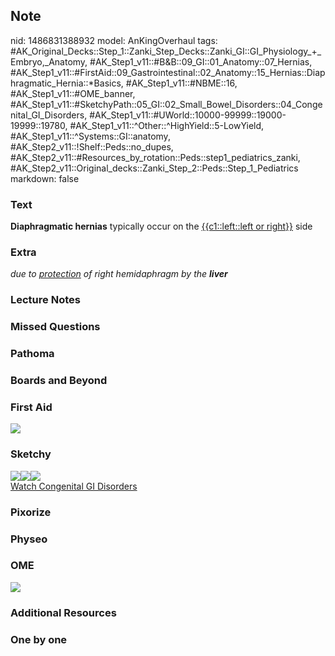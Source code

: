 ## Note
nid: 1486831388932
model: AnKingOverhaul
tags: #AK_Original_Decks::Step_1::Zanki_Step_Decks::Zanki_GI::GI_Physiology_+_Embryo,_Anatomy, #AK_Step1_v11::#B&B::09_GI::01_Anatomy::07_Hernias, #AK_Step1_v11::#FirstAid::09_Gastrointestinal::02_Anatomy::15_Hernias::Diaphragmatic_Hernia::*Basics, #AK_Step1_v11::#NBME::16, #AK_Step1_v11::#OME_banner, #AK_Step1_v11::#SketchyPath::05_GI::02_Small_Bowel_Disorders::04_Congenital_GI_Disorders, #AK_Step1_v11::#UWorld::10000-99999::19000-19999::19780, #AK_Step1_v11::^Other::^HighYield::5-LowYield, #AK_Step1_v11::^Systems::GI::anatomy, #AK_Step2_v11::!Shelf::Peds::no_dupes, #AK_Step2_v11::#Resources_by_rotation::Peds::step1_pediatrics_zanki, #AK_Step2_v11::Original_decks::Zanki_Step_2::Peds::Step_1_Pediatrics
markdown: false

### Text
<div>
  <b>Diaphragmatic hernias</b> typically occur on the
  <u>{{c1::left::left or right}}</u> side
</div>

### Extra
<i>due to</i> <u style="font-style: italic;">protection</u> <i>of
right hemidaphragm by the</i> <b style=
"font-style: italic;">liver</b>

### Lecture Notes


### Missed Questions


### Pathoma


### Boards and Beyond


### First Aid
<img src="tmplIBeFf.png">

### Sketchy
<div><img src=
"Screen%20Shot%202020-01-18%20at%2010.52.58%20AM.JPG"><img src=
"paste-502116036641144.jpg"><img src=
"Zoverall%20picture%20(43)_1566160514431.JPG"></div><a href=
"https://dashboard.sketchy.com/study/medical/courses/medical-pathophysiology/units/medical-pathophysiology-gi/videos/medical-pathophysiology-gi-small-bowel-disorders-congenital-gi-disorders?utm_source=anki&utm_medium=partnership&utm_campaign=february_update&utm_content=medical">Watch
Congenital GI Disorders</a>

### Pixorize


### Physeo


### OME
<div class="ome-widget">
  <a href="https://onlinemeded.org?ref=anki"><img src=
  "_OME_AnkiFlashcards_General_4.png"></a>
</div>

### Additional Resources


### One by one

